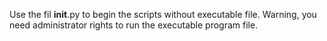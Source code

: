 Use the fil __init__.py to begin the scripts without executable file.
Warning, you need administrator rights to run the executable program file.